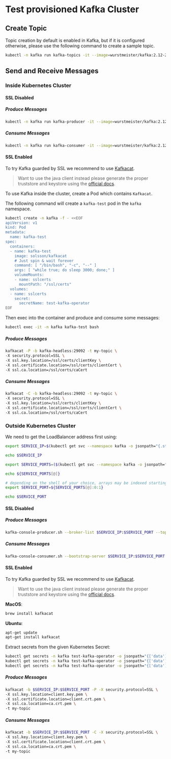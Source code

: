 # Test provisioned Kafka Cluster


## Create Topic

Topic creation by default is enabled in Kafka, but if it is configured otherwise, please use the following command to create a sample topic.

```bash
kubectl -n kafka run kafka-topics -it --image=wurstmeister/kafka:2.12-2.1.0 --rm=true --restart=Never -- /opt/kafka/bin/kafka-topics.sh --zookeeper example-zookeepercluster-client.zookeeper:2181 --topic my-topic --create --partitions 1 --replication-factor 1
```

## Send and Receive Messages

### Inside Kubernetes Cluster

#### SSL Disabled

##### Produce Messages

```bash
kubectl -n kafka run kafka-producer -it --image=wurstmeister/kafka:2.12-2.1.0 --rm=true --restart=Never -- /opt/kafka/bin/kafka-console-producer.sh --broker-list kafka-headless:29092 --topic my-topic
```

##### Consume Messages

```bash
kubectl -n kafka run kafka-consumer -it --image=wurstmeister/kafka:2.12-2.1.0 --rm=true --restart=Never -- /opt/kafka/bin/kafka-console-consumer.sh --bootstrap-server kafka-headless:29092 --topic my-topic --from-beginning
```

#### SSL Enabled

To try Kafka guarded by SSL we recommend to use [Kafkacat](https://github.com/edenhill/kafkacat).

> Want to use the java client instead please generate the proper truststore and keystore using the [official docs](https://kafka.apache.org/documentation/#security_ssl).

To use Kafka inside the cluster, create a Pod which contains `Kafkacat`.

The following command will create a `kafka-test` pod in the `kafka` namespace.

```bash
kubectl create -n kafka -f - <<EOF
apiVersion: v1
kind: Pod
metadata:
  name: kafka-test
spec:
  containers:
  - name: kafka-test
    image: solsson/kafkacat
    # Just spin & wait forever
    command: [ "/bin/bash", "-c", "--" ]
    args: [ "while true; do sleep 3000; done;" ]
    volumeMounts:
    - name: sslcerts
      mountPath: "/ssl/certs"
  volumes:
  - name: sslcerts
    secret:
      secretName: test-kafka-operator
EOF
```

Then exec into the container and produce and consume some messages:

```bash
kubectl exec -it -n kafka kafka-test bash
```

##### Produce Messages

```bash
kafkacat -P -b kafka-headless:29092 -t my-topic \
-X security.protocol=SSL \ 
-X ssl.key.location=/ssl/certs/clientKey \ 
-X ssl.certificate.location=/ssl/certs/clientCert \ 
-X ssl.ca.location=/ssl/certs/caCert
```

##### Consume Messages

```bash
kafkacat -C -b kafka-headless:29092 -t my-topic \ 
-X security.protocol=SSL \
-X ssl.key.location=/ssl/certs/clientKey \ 
-X ssl.certificate.location=/ssl/certs/clientCert \ 
-X ssl.ca.location=/ssl/certs/caCert

```

### Outside Kubernetes Cluster

We need to get the LoadBalancer address first using:

```bash
export SERVICE_IP=$(kubectl get svc --namespace kafka -o jsonpath="{.status.loadBalancer.ingress[0].ip}" envoy-loadbalancer)

echo $SERVICE_IP

export SERVICE_PORTS=($(kubectl get svc --namespace kafka -o jsonpath="{.spec.ports[*].port}" envoy-loadbalancer))

echo ${SERVICE_PORTS[@]}

# depending on the shell of your choice, arrays may be indexed starting from 0 or 1
export SERVICE_PORT=${SERVICE_PORTS[@]:0:1}

echo $SERVICE_PORT
```

#### SSL Disabled

##### Produce Messages

```bash
kafka-console-producer.sh --broker-list $SERVICE_IP:$SERVICE_PORT --topic my-topic
```

##### Consume Messages

```bash
kafka-console-consumer.sh --bootstrap-server $SERVICE_IP:$SERVICE_PORT --topic my-topic --from-beginning
```

#### SSL Enabled

To try Kafka guarded by SSL we recommend to use [Kafkacat](https://github.com/edenhill/kafkacat).

> Want to use the java client instead please generate the proper truststore and keystore using the [official docs](https://kafka.apache.org/documentation/#security_ssl).

__MacOS__:

```bash
brew install kafkacat
```

__Ubuntu__:

```bash
apt-get update
apt-get install kafkacat
```

Extract secrets from the given Kubernetes Secret:

```bash
kubectl get secrets -n kafka test-kafka-operator -o jsonpath="{['data']['\clientCert']}" | base64 -D > client.crt.pem
kubectl get secrets -n kafka test-kafka-operator -o jsonpath="{['data']['\clientKey']}" | base64 -D > client.key.pem
kubectl get secrets -n kafka test-kafka-operator -o jsonpath="{['data']['\caCert']}" | base64 -D > ca.crt.pem

```


##### Produce Messages

```bash
kafkacat -b $SERVICE_IP:$SERVICE_PORT -P -X security.protocol=SSL \
-X ssl.key.location=client.key.pem \
-X ssl.certificate.location=client.crt.pem \
-X ssl.ca.location=ca.crt.pem \
-t my-topic
```

##### Consume Messages

```bash
kafkacat -b $SERVICE_IP:$SERVICE_PORT -C -X security.protocol=SSL \
-X ssl.key.location=client.key.pem \
-X ssl.certificate.location=client.crt.pem \
-X ssl.ca.location=ca.crt.pem \
-t my-topic
```
